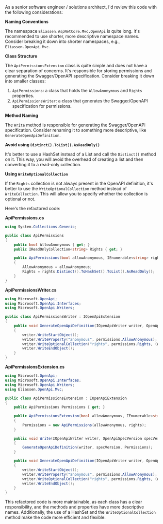 As a senior software engineer / solutions architect, I'd review this code with the following considerations:

**Naming Conventions**

The namespace `Eliassen.AspNetCore.Mvc.OpenApi` is quite long. It's recommended to use shorter, more descriptive namespace names. Consider breaking it down into shorter namespaces, e.g., `Eliassen.OpenApi.Mvc`.

**Class Structure**

The `ApiPermissionsExtension` class is quite simple and does not have a clear separation of concerns. It's responsible for storing permissions and generating the Swagger/OpenAPI specification. Consider breaking it down into smaller classes:

1. `ApiPermissions`: a class that holds the `AllowAnonymous` and `Rights` properties.
2. `ApiPermissionsWriter`: a class that generates the Swagger/OpenAPI specification for permissions.

**Method Naming**

The `Write` method is responsible for generating the Swagger/OpenAPI specification. Consider renaming it to something more descriptive, like `GenerateOpenApiDefinition`.

**Avoid using `Distinct().ToList().AsReadOnly()`**

It's better to use a HashSet instead of a List and call the `Distinct()` method on it. This way, you will avoid the overhead of creating a list and then converting it to a read-only collection.

**Using `WriteOptionalCollection`**

If the `Rights` collection is not always present in the OpenAPI definition, it's better to use the `WriteOptionalCollection` method instead of `WriteCollection`. This will allow you to specify whether the collection is optional or not.

Here's the refactored code:

**ApiPermissions.cs**
```csharp
using System.Collections.Generic;

public class ApiPermissions
{
    public bool AllowAnonymous { get; }
    public IReadOnlyCollection<string> Rights { get; }

    public ApiPermissions(bool allowAnonymous, IEnumerable<string> rights)
    {
        AllowAnonymous = allowAnonymous;
        Rights = rights.Distinct().ToHashSet().ToList().AsReadOnly();
    }
}
```

**ApiPermissionsWriter.cs**
```csharp
using Microsoft.OpenApi;
using Microsoft.OpenApi.Interfaces;
using Microsoft.OpenApi.Writers;

public class ApiPermissionsWriter : IOpenApiExtension
{
    public void GenerateOpenApiDefinition(IOpenApiWriter writer, OpenApiSpecVersion specVersion, ApiPermissions permissions)
    {
        writer.WriteStartObject();
        writer.WriteProperty("anonymous", permissions.AllowAnonymous);
        writer.WriteOptionalCollection("rights", permissions.Rights, (w, v) => w.WriteValue(v));
        writer.WriteEndObject();
    }
}
```

**ApiPermissionsExtension.cs**
```csharp
using Microsoft.OpenApi;
using Microsoft.OpenApi.Interfaces;
using Microsoft.OpenApi.Writers;
using Eliassen.OpenApi.Mvc;

public class ApiPermissionsExtension : IOpenApiExtension
{
    public ApiPermissions Permissions { get; }

    public ApiPermissionsExtension(bool allowAnonymous, IEnumerable<string> rights)
    {
        Permissions = new ApiPermissions(allowAnonymous, rights);
    }

    public void Write(IOpenApiWriter writer, OpenApiSpecVersion specVersion)
    {
        GenerateOpenApiDefinition(writer, specVersion, Permissions);
    }

    public void GenerateOpenApiDefinition(IOpenApiWriter writer, OpenApiSpecVersion specVersion, ApiPermissions permissions)
    {
        writer.WriteStartObject();
        writer.WriteProperty("anonymous", permissions.AllowAnonymous);
        writer.WriteOptionalCollection("rights", permissions.Rights, (w, v) => w.WriteValue(v));
        writer.WriteEndObject();
    }
}
```

This refactored code is more maintainable, as each class has a clear responsibility, and the methods and properties have more descriptive names. Additionally, the use of a HashSet and the `WriteOptionalCollection` method make the code more efficient and flexible.